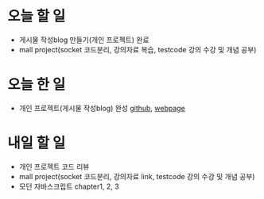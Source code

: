 # 오늘 할 일

- 게시물 작성blog 만들기(개인 프로젝트) 완료
- mall project(socket 코드분리, 강의자료 복습, testcode 강의 수강 및 개념 공부)

# 오늘 한 일

- 개인 프로젝트(게시물 작성blog) 완성 [github](https://github.com/ohbin-kwon/hh99_blog_project), [webpage](http://nowknibo.shop)

# 내일 할 일

- 개인 프로젝트 코드 리뷰
- mall project(socket 코드분리, 강의자료 link, testcode 강의 수강 및 개념 공부)
- 모던 자바스크립트 chapter1, 2, 3
